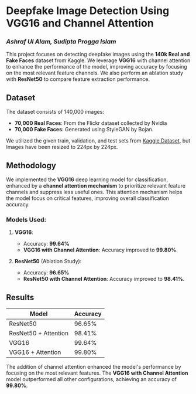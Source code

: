# Deepfake Image Detection Using VGG16 and Channel Attention
### *Ashraf Ul Alam, Sudipta Progga Islam*

This project focuses on detecting deepfake images using the **140k Real and Fake Faces** dataset from Kaggle. We leverage **VGG16** with channel attention to enhance the performance of the model, improving accuracy by focusing on the most relevant feature channels. We also perform an ablation study with **ResNet50** to compare feature extraction performance.

## Dataset

The dataset consists of 140,000 images:  
- **70,000 Real Faces**: From the Flickr dataset collected by Nvidia  
- **70,000 Fake Faces**: Generated using StyleGAN by Bojan.

We utilized the given train, validation, and test sets from [Kaggle Dataset](https://www.kaggle.com/datasets/xhlulu/140k-real-and-fake-faces/data), but Images have been resized to 224px by 224px.

## Methodology

We implemented the **VGG16** deep learning model for classification, enhanced by a **channel attention mechanism** to prioritize relevant feature channels and suppress less useful ones. This attention mechanism helps the model focus on critical features, improving overall classification accuracy.

### Models Used:
1. **VGG16**: 
   - Accuracy: **99.64%**
   - **VGG16 with Channel Attention**: Accuracy improved to **99.80%**.

2. **ResNet50** (Ablation Study):
   - Accuracy: **96.65%**
   - **ResNet50 with Channel Attention**: Accuracy improved to **98.41%**.

## Results

| Model                | Accuracy  |
|----------------------|-----------|
| ResNet50             | 96.65%    |
| ResNet50 + Attention | 98.41%    |
| VGG16                | 99.64%    |
| VGG16 + Attention    | 99.80%    |

The addition of channel attention enhanced the model's performance by focusing on the most relevant features. The **VGG16 with Channel Attention** model outperformed all other configurations, achieving an accuracy of **99.80%**.
